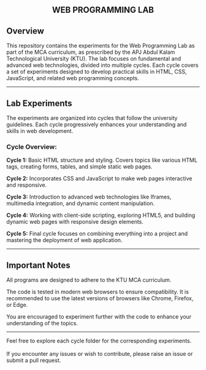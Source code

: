 <h2 align="center">
  <strong>WEB PROGRAMMING LAB</strong>  
</h2>

## Overview

This repository contains the experiments for the Web Programming Lab as part of the MCA curriculum, as prescribed by the APJ Abdul Kalam Technological University (KTU). The lab focuses on fundamental and advanced web technologies, divided into multiple cycles. Each cycle covers a set of experiments designed to develop practical skills in HTML, CSS, JavaScript, and related web programming concepts.


---

## Lab Experiments

The experiments are organized into cycles that follow the university guidelines. Each cycle progressively enhances your understanding and skills in web development.

### Cycle Overview:

**Cycle 1:** Basic HTML structure and styling. Covers topics like various HTML tags, creating forms, tables, and simple static web pages.

**Cycle 2:** Incorporates CSS and JavaScript to make web pages interactive and responsive.

**Cycle 3:** Introduction to advanced web technologies like Iframes, multimedia integration, and dynamic content manipulation.

**Cycle 4:** Working with client-side scripting, exploring HTML5, and building dynamic web pages with responsive design elements.

**Cycle 5:** Final cycle focuses on combining everything into a project and mastering the deployment of web application.



---

## Important Notes

All programs are designed to adhere to the KTU MCA curriculum.

The code is tested in modern web browsers to ensure compatibility. It is recommended to use the latest versions of browsers like Chrome, Firefox, or Edge.

You are encouraged to experiment further with the code to enhance your understanding of the topics.



---

Feel free to explore each cycle folder for the corresponding experiments.<br><br>If you encounter any issues or wish to contribute, please raise an issue or submit a pull request.
